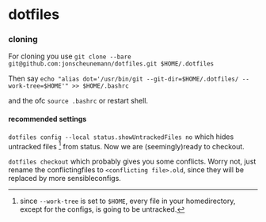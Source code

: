 # dotfiles
### cloning
For cloning you use
`git clone --bare git@github.com:jonscheunemann/dotfiles.git $HOME/.dotfiles`

Then say
`echo "alias dot='/usr/bin/git --git-dir=$HOME/.dotfiles/ --work-tree=$HOME'" >> $HOME/.bashrc`

and the ofc `source .bashrc` or restart shell.
#### recommended settings
`dotfiles config --local status.showUntrackedFiles no`
which hides untracked files [^untracked] from status.
Now we are (seemingly)ready to checkout.
[^untracked]: since `--work-tree` is set to `$HOME`, every file in your homedirectory, except for the configs, is going to be untracked.

`dotfiles checkout`
which probably gives you some conflicts. 
Worry not, just rename the conflictingfiles to `<conflicting file>.old`, since they will be replaced by more sensibleconfigs.
